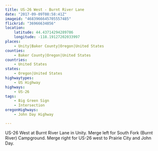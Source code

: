 ```yaml
---
title: US-26 West - Burnt River Lane
date: "2017-09-09T08:58:41Z"
imageid: "4683966645705557485"
flickrid: "36966634856"
location:
    latitude: 44.43714294289786
    longitude: -118.19127202033997
places:
    - Unity|Baker County|Oregon|United States
counties:
    - Baker County|Oregon|United States
countries:
    - United States
states:
    - Oregon|United States
highwaytypes:
    - US Highway
highways:
    - US-26
tags:
    - Big Green Sign
    - Intersection
oregonHighways:
    - John Day Highway

---
```

US-26 West at Burnt River Lane in Unity.  Merge left for South Fork (Burnt River) Campground.  Merge right for US-26 west to Prairie City and John Day.